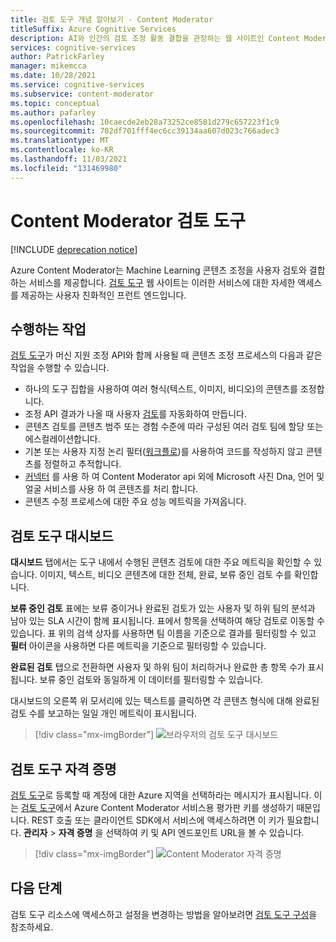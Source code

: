 ```yaml
---
title: 검토 도구 개념 알아보기 - Content Moderator
titleSuffix: Azure Cognitive Services
description: AI와 인간의 검토 조정 활동 결합을 관장하는 웹 사이트인 Content Moderator 검토 도구에 대해 알아봅니다.
services: cognitive-services
author: PatrickFarley
manager: mikemcca
ms.date: 10/28/2021
ms.service: cognitive-services
ms.subservice: content-moderator
ms.topic: conceptual
ms.author: pafarley
ms.openlocfilehash: 10caecde2eb28a73252ce8581d279c657223f1c9
ms.sourcegitcommit: 702df701fff4ec6cc39134aa607d023c766adec3
ms.translationtype: MT
ms.contentlocale: ko-KR
ms.lasthandoff: 11/03/2021
ms.locfileid: "131469980"
---
```

# <a name="content-moderator-review-tool"></a>Content Moderator 검토 도구

[!INCLUDE [deprecation notice](../includes/tool-deprecation.md)]

Azure Content Moderator는 Machine Learning 콘텐츠 조정을 사용자 검토와 결합하는 서비스를 제공합니다. [검토 도구](https://contentmoderator.cognitive.microsoft.com) 웹 사이트는 이러한 서비스에 대한 자세한 액세스를 제공하는 사용자 친화적인 프런트 엔드입니다.

## <a name="what-it-does"></a>수행하는 작업

[검토 도구](https://contentmoderator.cognitive.microsoft.com)가 머신 지원 조정 API와 함께 사용될 때 콘텐츠 조정 프로세스의 다음과 같은 작업을 수행할 수 있습니다.

- 하나의 도구 집합을 사용하여 여러 형식(텍스트, 이미지, 비디오)의 콘텐츠를 조정합니다.
- 조정 API 결과가 나올 때 사용자 [검토](../review-api.md#reviews)를 자동화하여 만듭니다.
- 콘텐츠 검토를 콘텐츠 범주 또는 경험 수준에 따라 구성된 여러 검토 팀에 할당 또는 에스컬레이션합니다.
- 기본 또는 사용자 지정 논리 필터([워크플로](../review-api.md#workflows))를 사용하여 코드를 작성하지 않고 콘텐츠를 정렬하고 추적합니다.
- [커넥터](./configure.md#connectors) 를 사용 하 여 Content Moderator api 외에 Microsoft 사진 Dna, 언어 및 얼굴 서비스를 사용 하 여 콘텐츠를 처리 합니다.
- 콘텐츠 수정 프로세스에 대한 주요 성능 메트릭을 가져옵니다.

## <a name="review-tool-dashboard"></a>검토 도구 대시보드

**대시보드** 탭에서는 도구 내에서 수행된 콘텐츠 검토에 대한 주요 메트릭을 확인할 수 있습니다. 이미지, 텍스트, 비디오 콘텐츠에 대한 전체, 완료, 보류 중인 검토 수를 확인합니다. 

**보류 중인 검토** 표에는 보류 중이거나 완료된 검토가 있는 사용자 및 하위 팀의 분석과 남아 있는 SLA 시간이 함께 표시됩니다. 표에서 항목을 선택하여 해당 검토로 이동할 수 있습니다. 표 위의 검색 상자를 사용하면 팀 이름을 기준으로 결과를 필터링할 수 있고 **필터** 아이콘을 사용하면 다른 메트릭을 기준으로 필터링할 수 있습니다.

**완료된 검토** 탭으로 전환하면 사용자 및 하위 팀이 처리하거나 완료한 총 항목 수가 표시됩니다. 보류 중인 검토와 동일하게 이 데이터를 필터링할 수 있습니다.

대시보드의 오른쪽 위 모서리에 있는 텍스트를 클릭하면 각 콘텐츠 형식에 대해 완료된 검토 수를 보고하는 일일 개인 메트릭이 표시됩니다.

> [!div class="mx-imgBorder"]
> ![브라우저의 검토 도구 대시보드](images/0-dashboard.png)

## <a name="review-tool-credentials"></a>검토 도구 자격 증명

[검토 도구](https://contentmoderator.cognitive.microsoft.com)로 등록할 때 계정에 대한 Azure 지역을 선택하라는 메시지가 표시됩니다. 이는 [검토 도구](https://contentmoderator.cognitive.microsoft.com)에서 Azure Content Moderator 서비스용 평가판 키를 생성하기 때문입니다. REST 호출 또는 클라이언트 SDK에서 서비스에 액세스하려면 이 키가 필요합니다. **관리자** > **자격 증명** 을 선택하여 키 및 API 엔드포인트 URL을 볼 수 있습니다.

> [!div class="mx-imgBorder"]
> ![Content Moderator 자격 증명](images/settings-6-credentials.png)

## <a name="next-steps"></a>다음 단계

검토 도구 리소스에 액세스하고 설정을 변경하는 방법을 알아보려면 [검토 도구 구성](./configure.md)을 참조하세요.